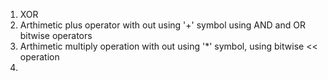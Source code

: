 1. XOR
2. Arthimetic plus operator with out using '+' symbol using AND and OR bitwise operators
3. Arthimetic multiply operation with out using '*' symbol, using bitwise << operation
4. 